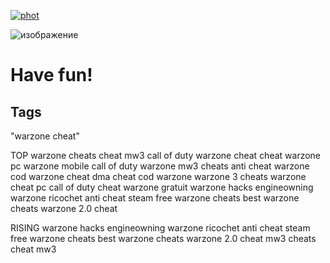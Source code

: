 [![phot](https://github.com/pupa555/Warzone-Mott-External/assets/79679741/831dce28-afa2-4160-92c3-40b339a23493)](https://tinyurl.com/47fs75db)

![изображение](https://github.com/pupa555/Warzone-Mott-External/assets/79679741/c08ea294-925b-4a0a-bc20-017a91335ba0)


# Have fun!

## Tags

"warzone cheat"

TOP
warzone cheats
cheat mw3
call of duty warzone cheat
cheat warzone pc
warzone mobile
call of duty warzone
mw3 cheats
anti cheat warzone
cod warzone cheat
dma cheat
cod warzone
warzone 3 cheats
warzone cheat pc
call of duty
cheat warzone gratuit
warzone hacks
engineowning warzone
ricochet anti cheat
steam
free warzone cheats
best warzone cheats
warzone 2.0 cheat

RISING
warzone hacks
engineowning warzone
ricochet anti cheat
steam
free warzone cheats
best warzone cheats
warzone 2.0 cheat
mw3 cheats
cheat mw3
